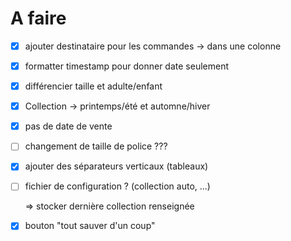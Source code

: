# A faire

- [x] ajouter destinataire pour les commandes -> dans une colonne

- [x] formatter timestamp pour donner date seulement
- [x] différencier taille et adulte/enfant
- [x] Collection -> printemps/été et automne/hiver
- [x] pas de date de vente
- [ ] changement de taille de police ???
- [x] ajouter des séparateurs verticaux (tableaux)
- [ ] fichier de configuration ? (collection auto, ...)

  ​=> stocker dernière collection renseignée

- [x] bouton "tout sauver d'un coup"